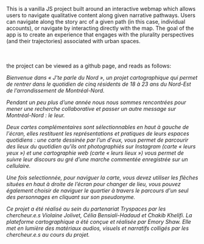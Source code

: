 This is a vanilla JS project built around an interactive webmap which allows users to navigate qualitative content along given narrative pathways. Users can navigate along the story arc of a given path (in this case, individual accounts), or navigate by interacting directly with the map. The goal of the app is to create an experience that engages with the plurality perspectives (and their trajectories) associated with urban spaces.
<br>
<br>
<br>

the project can be viewed as a github page, and reads as follows:

*Bienvenue dans « J'te parle du Nord », un projet cartographique qui permet de rentrer dans le quotidien de cinq résidents de 18 à 23 ans du Nord-Est de l’arrondissement de Montréal-Nord.*

*Pendant un peu plus d’une année nous nous sommes rencontrées pour mener une recherche collaborative et passer un autre message sur Montréal-Nord : le leur.*

*Deux cartes complémentaires sont sélectionnables en haut à gauche de l'écran, elles restituent les représentations et pratiques de leurs espaces quotidiens : une carte dessinée par l’un d'eux, vous permet de parcourir des lieux du quotidien qu'ils ont photographiés sur Instagram (carte « leurs yeux ») et une cartographie web (carte « leurs lieux ») vous permet de suivre leur discours au gré d’une marche commentée enregistrée sur un cellulaire.*

*Une fois selectionnée, pour naviguer la carte, vous devez utiliser les flèches situées en haut à droite de l’écran pour changer de lieu, vous pouvez également choisir de naviguer le quartier à travers le parcours d'un seul des personnages en cliquant sur son pseudonyme.*

*Ce projet a été réalisé au sein du partenariat Tryspaces par les chercheur.e.s Violaine Jolivet, Célia Bensiali-Hadaud et Chakib Khelifi. La plateforme cartographique a été conçue et réalisée par Emory Shaw. Elle met en lumière des matériaux audios, visuels et narratifs colligés par les chercheur.e.s au cours du projet.*
